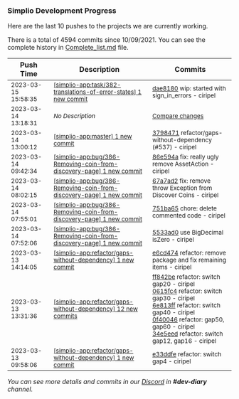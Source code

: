 
### Simplio Development Progress

Here are the last 10 pushes to the projects we are currently working.

There is a total of 4594 commits since 10/09/2021. You can see the complete history in
 [Complete_list.md](Complete_list.md) file.

| Push Time | Description | Commits |
| --- | --- | --- |
| <sub>2023-03-15 15:58:35</sub> | <sub>[[simplio-app:task/382\-translations\-of\-error\-states] 1 new commit](https://github.com/SimplioOfficial/simplio-app/commit/dae8180366b979dd3e26c0217b50aa1439227817)</sub> | <sub>[dae8180](https://github.com/SimplioOfficial/simplio-app/commit/dae8180366b979dd3e26c0217b50aa1439227817) wip: started with sign_in_errors - ciripel</sub> |
| <sub>2023-03-14 13:18:31</sub> | <sub>_No Description_</sub> | <sub>[Compare changes](https://github.com/SimplioOfficial/simplio-app/compare/86e594a79603...189173131e31)</sub> |
| <sub>2023-03-14 13:00:12</sub> | <sub>[[simplio-app:master] 1 new commit](https://github.com/SimplioOfficial/simplio-app/commit/37984712aadac85ec20960efd5626460c000cb40)</sub> | <sub>[3798471](https://github.com/SimplioOfficial/simplio-app/commit/37984712aadac85ec20960efd5626460c000cb40) refactor/gaps-without-dependency (#537) - ciripel</sub> |
| <sub>2023-03-14 09:42:34</sub> | <sub>[[simplio-app:bug/386\-Removing\-coin\-from\-discovery\-page] 1 new commit](https://github.com/SimplioOfficial/simplio-app/commit/86e594a79603d214774b4de5fb99edf2408297d6)</sub> | <sub>[86e594a](https://github.com/SimplioOfficial/simplio-app/commit/86e594a79603d214774b4de5fb99edf2408297d6) fix: really ugly remove AssetAction - ciripel</sub> |
| <sub>2023-03-14 08:02:15</sub> | <sub>[[simplio-app:bug/386\-Removing\-coin\-from\-discovery\-page] 1 new commit](https://github.com/SimplioOfficial/simplio-app/commit/67a7ad2fbb8999e94ff4f8250fbe32ff58db8650)</sub> | <sub>[67a7ad2](https://github.com/SimplioOfficial/simplio-app/commit/67a7ad2fbb8999e94ff4f8250fbe32ff58db8650) fix: remove throw Exception from Discover Coins - ciripel</sub> |
| <sub>2023-03-14 07:55:01</sub> | <sub>[[simplio-app:bug/386\-Removing\-coin\-from\-discovery\-page] 1 new commit](https://github.com/SimplioOfficial/simplio-app/commit/751ba65e7a9c2445c941b176c8aefebb381da1a7)</sub> | <sub>[751ba65](https://github.com/SimplioOfficial/simplio-app/commit/751ba65e7a9c2445c941b176c8aefebb381da1a7) chore: delete commented code - ciripel</sub> |
| <sub>2023-03-14 07:52:06</sub> | <sub>[[simplio-app:bug/386\-Removing\-coin\-from\-discovery\-page] 1 new commit](https://github.com/SimplioOfficial/simplio-app/commit/5533ad08c1b069d13d559638adad32e8d0849c04)</sub> | <sub>[5533ad0](https://github.com/SimplioOfficial/simplio-app/commit/5533ad08c1b069d13d559638adad32e8d0849c04) use BigDecimal isZero - ciripel</sub> |
| <sub>2023-03-13 14:14:05</sub> | <sub>[[simplio-app:refactor/gaps\-without\-dependency] 1 new commit](https://github.com/SimplioOfficial/simplio-app/commit/e6cd474575d54fd6fd261817261e53c0f1f39251)</sub> | <sub>[e6cd474](https://github.com/SimplioOfficial/simplio-app/commit/e6cd474575d54fd6fd261817261e53c0f1f39251) refactor: remove package and fix remaining items - ciripel</sub> |
| <sub>2023-03-13 13:31:36</sub> | <sub>[[simplio-app:refactor/gaps\-without\-dependency] 12 new commits](https://github.com/SimplioOfficial/simplio-app/compare/e33ddfe1ab69...1e751282bbc0)</sub> | <sub>[ff842be](https://github.com/SimplioOfficial/simplio-app/commit/ff842beb976375c93e371485176fc77cd0ce1ac5) refactor: switch gap20 - ciripel<br>[0615fc4](https://github.com/SimplioOfficial/simplio-app/commit/0615fc4ea0fbaebaa19f02f6dcd20dffdfd20e65) refactor: switch gap30 - ciripel<br>[6e813ff](https://github.com/SimplioOfficial/simplio-app/commit/6e813ff20d1733c7c8ed1b5c5bba92547c1da6a8) refactor: switch gap40 - ciripel<br>[0f40046](https://github.com/SimplioOfficial/simplio-app/commit/0f40046b69391b18eb3a950d99ad0c6cef66f55d) refactor: gap50, gap60 - ciripel<br>[34e5eed](https://github.com/SimplioOfficial/simplio-app/commit/34e5eedcd25e592d51b11b3cfe4e87d7ec3f5a51) refactor: switch gap12, gap16 - ciripel</sub> |
| <sub>2023-03-13 09:58:06</sub> | <sub>[[simplio-app:refactor/gaps\-without\-dependency] 1 new commit](https://github.com/SimplioOfficial/simplio-app/commit/e33ddfe1ab6934891814a5567bfdb60ed6428469)</sub> | <sub>[e33ddfe](https://github.com/SimplioOfficial/simplio-app/commit/e33ddfe1ab6934891814a5567bfdb60ed6428469) refactor: switch gap4 - ciripel</sub> |

_You can see more details and commits in our [Discord](https://discord.gg/aKhjuwZmdP) in **#dev-diary** channel._
